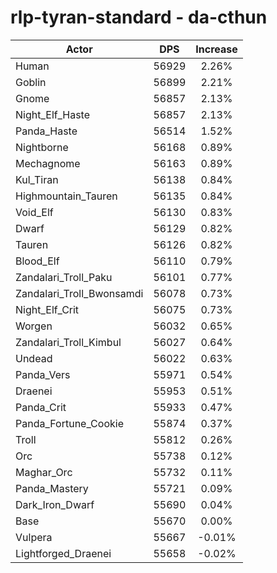 # rlp-tyran-standard - da-cthun
| Actor | DPS | Increase |
|---|:---:|:---:|
|Human|56929|2.26%|
|Goblin|56899|2.21%|
|Gnome|56857|2.13%|
|Night_Elf_Haste|56857|2.13%|
|Panda_Haste|56514|1.52%|
|Nightborne|56168|0.89%|
|Mechagnome|56163|0.89%|
|Kul_Tiran|56138|0.84%|
|Highmountain_Tauren|56135|0.84%|
|Void_Elf|56130|0.83%|
|Dwarf|56129|0.82%|
|Tauren|56126|0.82%|
|Blood_Elf|56110|0.79%|
|Zandalari_Troll_Paku|56101|0.77%|
|Zandalari_Troll_Bwonsamdi|56078|0.73%|
|Night_Elf_Crit|56075|0.73%|
|Worgen|56032|0.65%|
|Zandalari_Troll_Kimbul|56027|0.64%|
|Undead|56022|0.63%|
|Panda_Vers|55971|0.54%|
|Draenei|55953|0.51%|
|Panda_Crit|55933|0.47%|
|Panda_Fortune_Cookie|55874|0.37%|
|Troll|55812|0.26%|
|Orc|55738|0.12%|
|Maghar_Orc|55732|0.11%|
|Panda_Mastery|55721|0.09%|
|Dark_Iron_Dwarf|55690|0.04%|
|Base|55670|0.00%|
|Vulpera|55667|-0.01%|
|Lightforged_Draenei|55658|-0.02%|
